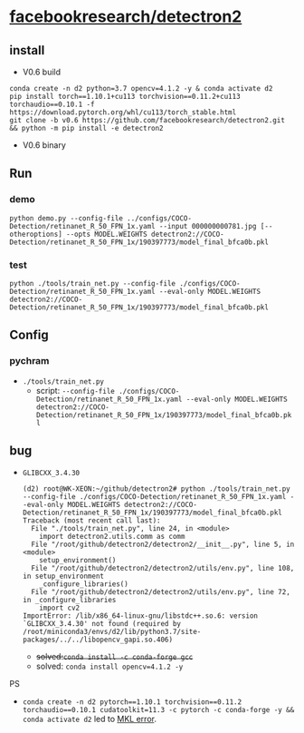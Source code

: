 # [facebookresearch/detectron2](https://github.com/facebookresearch/detectron2)

## install
- V0.6 build
```shell
conda create -n d2 python=3.7 opencv=4.1.2 -y & conda activate d2
pip install torch==1.10.1+cu113 torchvision==0.11.2+cu113 torchaudio==0.10.1 -f https://download.pytorch.org/whl/cu113/torch_stable.html
git clone -b v0.6 https://github.com/facebookresearch/detectron2.git && python -m pip install -e detectron2
```
- V0.6 binary

## Run
### demo
`python demo.py --config-file ../configs/COCO-Detection/retinanet_R_50_FPN_1x.yaml --input 000000000781.jpg [--otheroptions] --opts MODEL.WEIGHTS detectron2://COCO-Detection/retinanet_R_50_FPN_1x/190397773/model_final_bfca0b.pkl`

### test
`python ./tools/train_net.py --config-file ./configs/COCO-Detection/retinanet_R_50_FPN_1x.yaml --eval-only MODEL.WEIGHTS detectron2://COCO-Detection/retinanet_R_50_FPN_1x/190397773/model_final_bfca0b.pkl`

## Config
### pychram
- `./tools/train_net.py`
    - script: `--config-file ./configs/COCO-Detection/retinanet_R_50_FPN_1x.yaml --eval-only MODEL.WEIGHTS detectron2://COCO-Detection/retinanet_R_50_FPN_1x/190397773/model_final_bfca0b.pkl`

## bug
- `GLIBCXX_3.4.30`
  ```
  (d2) root@WK-XEON:~/github/detectron2# python ./tools/train_net.py --config-file ./configs/COCO-Detection/retinanet_R_50_FPN_1x.yaml --eval-only MODEL.WEIGHTS detectron2://COCO-Detection/retinanet_R_50_FPN_1x/190397773/model_final_bfca0b.pkl
  Traceback (most recent call last):
    File "./tools/train_net.py", line 24, in <module>
      import detectron2.utils.comm as comm
    File "/root/github/detectron2/detectron2/__init__.py", line 5, in <module>
      setup_environment()
    File "/root/github/detectron2/detectron2/utils/env.py", line 108, in setup_environment
      _configure_libraries()
    File "/root/github/detectron2/detectron2/utils/env.py", line 72, in _configure_libraries
      import cv2
  ImportError: /lib/x86_64-linux-gnu/libstdc++.so.6: version `GLIBCXX_3.4.30' not found (required by /root/miniconda3/envs/d2/lib/python3.7/site-packages/../../libopencv_gapi.so.406)
  ```
    - ~~solved:`conda install -c conda-forge gcc`~~
    - solved: `conda install opencv=4.1.2 -y`

PS
- `conda create -n d2 pytorch==1.10.1 torchvision==0.11.2 torchaudio==0.10.1 cudatoolkit=11.3 -c pytorch -c conda-forge -y && conda activate d2` led to [MKL error](https://github.com/pytorch/pytorch/issues/123097#issuecomment-2055236551).